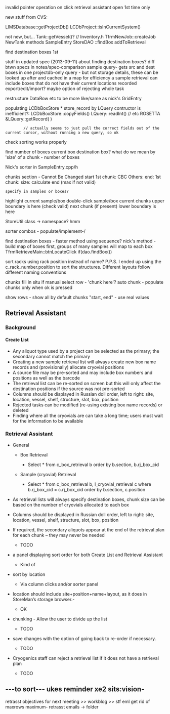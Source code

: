﻿invalid pointer operation on click retrieval assistant open 1st time only

new stuff from CVS:

LIMSDatabase::getProjectDb()
LCDbProject::isInCurrentSystem()

not new, but...
Tank::getVessel()? // Inventory.h
TfrmNewJob::createJob
NewTank methods
SampleEntry
StoreDAO
        ::findBox
          addToRetrieval

find destination boxes 1st

stuff in updated spec (2013-09-11) about finding destination boxes?
  diff btwn specs in notes/spec-comparison
    sample query-
        gets src and dest boxes in one projectdb-only query - but not storage details, these can be looked up after
            and cached in a map for efficiency
    a sample retrieval can include boxes that do not have their current locations recorded
    export/edit/import? maybe
    option of rejecting whole task

restructure DataRow etc to be more like/same as nick's GridEntry

populating LCDbBoxStore * store_record by LQuery contructor is inefficient?:
    LCDbBoxStore::copyFields()
        LQuery::readInt() // etc
            ROSETTA &LQuery::getRecord( )
            
            // actually seems to just pull the correct fields out of the current cursor, without running a new query, so ok

check sorting works properly
            
find number of boxes
  current box
  destination box?
what do we mean by 'size' of a chunk - number of boxes

Nick's sorter in SampleEntry.cpp/h

chunks
    section - Cannot Be Changed 
    start
        1st chunk: CBC
        Others:
    end:
        1st chunk: 
    size:
        calculate end (max if not valid)

    specify in samples or boxes?
        
highlight current sample/box
double-click sample/box
    current chunks upper boundary is here (check valid)
    next chunk (if present) lower boundary is here
    
StoreUtil class -> namespace? hmm

sorter combos - populate/implement-/

find destination boxes - faster method using sequence?
    nick's method - 
        build map of boxes first, groups of many samples will map to each box
            TfrmRetrieveMain::btnLocateClick
                if(dao.findBox()) 

sort racks using rack position instead of name?
  P.P.S. I ended up using the c_rack_number.position to sort the structures.  Different layouts follow different naming conventions

chunks fill in situ if manual
 select row - 'chunk here'?
auto chunk - populate chunks only when ok is pressed

show rows - show all by default
chunks "start, end" - use real values    
  
## Retrieval Assistant

### Background

#### Create List

 * Any aliquot type used by a project can be selected as the primary; the secondary cannot match the primary
 * Creating a new sample retrieval list will always create new box name records and (provisionally) allocate cryovial positions
 * A source file may be pre-sorted and may include box numbers and positions as well as the barcode
 * The retrieval list can be re-sorted on screen but this will only affect the destination positions if the source was not pre-sorted
 * Columns should be displayed in Russian doll order, left to right: site, location, vessel, shelf, structure, slot, box, position
 * Rejected tasks can be modified (re-using existing box name records) or deleted
 * Finding where all the cryovials are can take a long time; users must wait for the information to be available 

### Retrieval Assistant

 * General
    * Box Retrieval
        * Select * from c_box_retrieval b order by b.section, b.rj_box_cid
        
    * Sample (cryovial) Retrieval
        * Select * from c_box_retrieval b, l_cryovial_retrieval c where b.rj_box_cid = c.rj_box_cid order by b.section, c.position  

 * As retrieval lists will always specify destination boxes, chunk size can be based on the number of cryovials allocated to each box
 * Columns should be displayed in Russian doll order, left to right: site, location, vessel, shelf, structure, slot, box, position
 * If required, the secondary aliquots appear at the end of the retrieval plan for each chunk – they may never be needed
    * TODO
 * a panel displaying sort order for both Create List and Retrieval Assistant
    * Kind of
 * sort by location
    * Via column clicks and/or sorter panel
 * location should include site+position+name+layout, as it does in StoreMan’s storage browser.-
    * OK
 * chunking -  Allow the user to divide up the list
    * TODO
 * save changes with the option of going back to re-order if necessary.
    * TODO
 * Cryogenics staff can reject a retrieval list if it does not have a retrieval plan
    * TODO


---to sort---
ukes reminder
xe2
sits:vision-
---

retrasst objectives for next meeting >> workblog >> stf eml
get rid of maxrows maximum-
retrasst emails -> folder